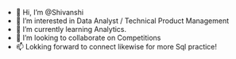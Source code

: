 - 👋 Hi, I’m @Shivanshi
- 👀 I’m interested in Data Analyst / Technical Product Management
- 🌱 I’m currently learning Analytics.
- 💞️ I’m looking to collaborate on Competitions
- 📫 Lokking forward to connect likewise for more Sql practice!

<!---
Shivi0414/Shivi0414 is a ✨ special ✨ repository because its `README.md` (this file) appears on your GitHub profile.
You can click the Preview link to take a look at your changes.
--->
